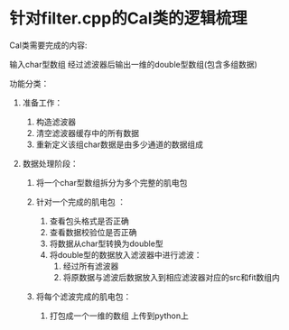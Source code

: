 # 针对filter.cpp的Cal类的逻辑梳理

Cal类需要完成的内容:

输入char型数组 经过滤波器后输出一维的double型数组(包含多组数据)

功能分类：

1. 准备工作：
   1. 构造滤波器
   2. 清空滤波器缓存中的所有数据
   3. 重新定义该组char数据是由多少通道的数据组成

2. 数据处理阶段：

   1. 将一个char型数组拆分为多个完整的肌电包

   2. 针对一个完成的肌电包 ：

      1. 查看包头格式是否正确
      2. 查看数据校验位是否正确
      3. 将数据从char型转换为double型
      4. 将double型的数据放入滤波器中进行滤波：
         1. 经过所有滤波器
         2. 将原数据与滤波后数据放入到相应滤波器对应的src和fit数组内

   3. 将每个滤波完成的肌电包：

      1. 打包成一个一维的数组 上传到python上


